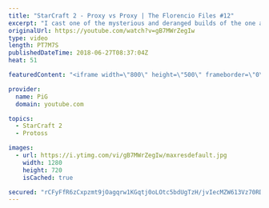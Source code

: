 ```yaml
---
title: "StarCraft 2 - Proxy vs Proxy | The Florencio Files #12"
excerpt: "I cast one of the mysterious and deranged builds of the one and only Florencio, the dude that invented the proxy nexus recall rush  -- Watch live at https://www.twitch.tv/x5_pig"
originalUrl: https://youtube.com/watch?v=gB7MWrZegIw
type: video
length: PT7M7S
publishedDateTime: 2018-06-27T08:37:04Z
heat: 51

featuredContent: "<iframe width=\"800\" height=\"500\" frameborder=\"0\" src=\"https://www.youtube.com/embed/gB7MWrZegIw\" allow=\"accelerometer; autoplay; encrypted-media; gyroscope; picture-in-picture\" allowfullscreen></iframe>"

provider:
  name: PiG
  domain: youtube.com

topics:
  - StarCraft 2
  - Protoss

images:
  - url: https://i.ytimg.com/vi/gB7MWrZegIw/maxresdefault.jpg
    width: 1280
    height: 720
    isCached: true

secured: "rCFyFfR6zCxpzmt9jOagqrw1KGqtj0oLOtc5bdUgTzH/jvIecMZW613Vz70RDEmKpp6Ob6c9m3c1OHVY9x+k++c0TCSzVJf5KyzupZBFJwtW/meHhTq+tTOnLKGe4NmhIQaKb16l+SCBTU1qvAtMiFrBk+RVauNPLWmUK+vnNIjDn3uMduDi/S5kU04M3tDPdRpYRrVj9MsjNx5QeSSpPCzjvqaQo0CaojwGTdXQ9444rGVpw0DHog1RYFSYBdrrZL0gyRJBhOf9SEUOPTp/9q9QiBMPqjDwQaS+tUMhvhuepK2NeDnTpwFvkBFN5tisqYBBKUSPKaNhr0y4ymBqiVhFCApHPWiLEyWaKVme6tpNoDxToc/NdFXFMaGZm8c2bhKxvAqVl5u0J4jiPFrnBuQHvg2KDQRag+9a5km5Dng=;QtiK0lJSvXcl7JKMjMfbVw=="
---
```


